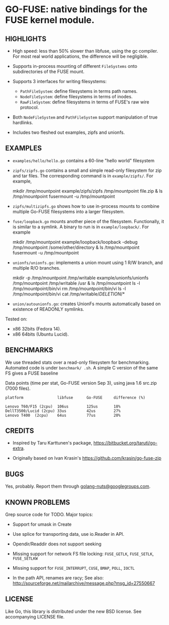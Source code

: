 GO-FUSE: native bindings for the FUSE kernel module.
====================================================


HIGHLIGHTS
----------

* High speed: less than 50% slower than libfuse, using the gc compiler.  For most real world applications, the difference will be
negligible.

* Supports in-process mounting of different `FileSystems` onto subdirectories of the FUSE mount.

* Supports 3 interfaces for writing filesystems:
	- `PathFileSystem`: define filesystems in terms path names.
	- `NodeFileSystem`: define filesystems in terms of inodes.
	- `RawFileSystem`: define filesystems in terms of FUSE's raw wire protocol.

* Both `NodeFileSystem` and `PathFileSystem` support manipulation of true hardlinks.
  
* Includes two fleshed out examples, zipfs and unionfs.


EXAMPLES
--------

* `examples/hello/hello.go` contains a 60-line "hello world" filesystem

* `zipfs/zipfs.go` contains a small and simple read-only filesystem for zip and tar files. The corresponding command is in `example/zipfs/`. For example,

	mkdir /tmp/mountpoint
	example/zipfs/zipfs /tmp/mountpoint file.zip &
	ls /tmp/mountpoint
	fusermount -u /tmp/mountpoint

* `zipfs/multizipfs.go` shows how to use in-process mounts to combine multiple Go-FUSE filesystems into a larger filesystem.

* `fuse/loopback.go` mounts another piece of the filesystem. Functionally, it is similar to a symlink.  A binary to run is in `example/loopback/`. For example

	mkdir /tmp/mountpoint
	example/loopback/loopback -debug /tmp/mountpoint /some/other/directory &
	ls /tmp/mountpoint
	fusermount -u /tmp/mountpoint

* `unionfs/unionfs.go`: implements a union mount using 1 R/W branch, and multiple R/O branches.

	mkdir -p  /tmp/mountpoint /tmp/writable
	example/unionfs/unionfs /tmp/mountpoint /tmp/writable /usr &
	ls /tmp/mountpoint
	ls -l /tmp/mountpoint/bin/vi
	rm /tmp/mountpoint/bin/vi
	ls -l /tmp/mountpoint/bin/vi
	cat /tmp/writable/*DELETION*/*

* `union/autounionfs.go`: creates UnionFs mounts automatically based on existence of READONLY symlinks.


Tested on:

- x86 32bits (Fedora 14).
- x86 64bits (Ubuntu Lucid).


BENCHMARKS
----------

We use threaded stats over a read-only filesystem for benchmarking. Automated code is under `benchmark/ .sh`. A simple C version of the same FS gives a FUSE baseline

Data points (time per stat, Go-FUSE version Sep 3), using java 1.6 src.zip (7000 files).

	platform               libfuse      Go-FUSE     difference (%)

	Lenovo T60/F15 (2cpu)  106us        125us       18%
	DellT3500/Lucid (2cpu) 33us         42us        27%
	Lenovo T400  (2cpu)    64us         77us        20%


CREDITS
-------

* Inspired by Taru Karttunen's package, https://bitbucket.org/taruti/go-extra.

* Originally based on Ivan Krasin's https://github.com/krasin/go-fuse-zip


BUGS
----

Yes, probably. Report them through golang-nuts@googlegroups.com.


KNOWN PROBLEMS
--------------

Grep source code for TODO.  Major topics:

* Support for umask in Create

* Use splice for transporting data, use io.Reader in API.

* Opendir/Readdir does not support seeking

* Missing support for network FS file locking: `FUSE_GETLK`, `FUSE_SETLK`, `FUSE_SETLKW`

* Missing support for `FUSE_INTERRUPT`, `CUSE`, `BMAP`, `POLL`, `IOCTL`

* In the path API, renames are racy; See also:
  http://sourceforge.net/mailarchive/message.php?msg_id=27550667


LICENSE
-------

Like Go, this library is distributed under the new BSD license.  See accompanying LICENSE file.

